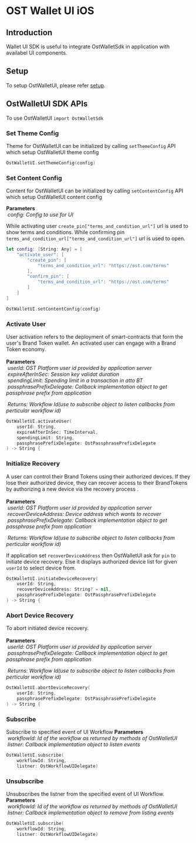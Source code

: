 # OST Wallet UI iOS

## Introduction

Wallet UI SDK is useful to integrate OstWalletSdk in application with availabel UI components.

## Setup

To setup OstWalletUI, please refer [setup]().

## OstWalletUI SDK APIs
To use OstWalletUI `import OstWalletSdk`

### Set Theme Config

Theme for OstWalletUI can be initialized by calling `setThemeConfig` API which setup OstWalletUI theme config

```Swift
OstWalletUI.setThemeConfig(config)
```

### Set Content Config

Content for OstWalletUI can be initialized by calling `setContentConfig` API which  setup OstWalletUI content config

**Parameters**<br/>
&nbsp;_config: Config to use for UI_<br/>

While activating user  `create_pin["terms_and_condition_url"]` url is used to show terms and conditions. While confirming pin `terms_and_condition_url["terms_and_condition_url"]` url is used to open.

```Swift
let config: [String: Any] = [
    "activate_user": [
        "create_pin": [
            "terms_and_condition_url": "https://ost.com/terms"
        ],
        "confirm_pin": [
            "terms_and_condition_url": "https://ost.com/terms"
        ]
    ]
]

OstWalletUI.setContentConfig(config)
```

### Activate User

User activation refers to the deployment of smart-contracts that form the user's Brand Token wallet. An activated user can engage with a Brand Token economy.<br/><br/>
**Parameters**<br/>
&nbsp;_userId: OST Platform user id provided by application server_<br/>
&nbsp;_expireAfterInSec: Session key validat duration_<br/>
&nbsp;_spendingLimit: Spending limit in a transaction in atto BT_<br/>
&nbsp;_passphrasePrefixDelegate: Callback implementation object to get passphrase prefix from application_<br/>

&nbsp;_Returns: Workflow Id(use to subscribe object to listen callbacks from perticular workflow id)_<br/>

```Swift
OstWalletUI.activateUser(
    userId: String,
    expireAfterInSec: TimeInterval,
    spendingLimit: String,
    passphrasePrefixDelegate: OstPassphrasePrefixDelegate
) -> String {
```

### Initialize Recovery

A user can control their Brand Tokens using their authorized devices. If they lose their authorized device, they can recover access to their BrandTokens by authorizing a new device via the recovery process .<br/><br/>
**Parameters**<br/>
&nbsp;_userId: OST Platform user id provided by application server_<br/>
&nbsp;_recoverDeviceAddress: Device address which wants to recover_<br/>
&nbsp;_passphrasePrefixDelegate: Callback implementation object to get passphrase prefix from application_<br/>

&nbsp;_Returns: Workflow Id(use to subscribe object to listen callbacks from perticular workflow id)_<br/>

If application set `recoverDeviceAddress` then OstWalletUI ask for `pin` to initiate device recovery. Else it displays authorized device list for given `userId` to select device from. 

```Swift
OstWalletUI.initiateDeviceRecovery(
    userId: String,
    recoverDeviceAddress: String? = nil,
    passphrasePrefixDelegate: OstPassphrasePrefixDelegate
) -> String {
```

### Abort Device Recovery

To abort initiated device recovery.<br/><br/>
**Parameters**<br/>
&nbsp;_userId: OST Platform user id provided by application server_<br/>
&nbsp;_passphrasePrefixDelegate: Callback implementation object to get passphrase prefix from application_<br/>

&nbsp;_Returns: Workflow Id(use to subscribe object to listen callbacks from perticular workflow id)_<br/>

```Swift
OstWalletUI.abortDeviceRecovery(
    userId: String,
    passphrasePrefixDelegate: OstPassphrasePrefixDelegate
) -> String {
```


### Subscribe 

Subscribe to specified event of UI Workflow
**Parameters**<br/>
&nbsp;_workflowId: Id of the workflow as returned by methods of OstWalletUI_<br/>
&nbsp;_listner: Callback implementation object to listen events_<br/>

```Swift
OstWalletUI.subscribe(
    workflowId: String,
    listner: OstWorkflowUIDelegate)
```

### Unsubscribe

Unsubscribes the listner from the specified event of UI Workflow.
**Parameters**<br/>
&nbsp;_workflowId: Id of the workflow as returned by methods of OstWalletUI_<br/>
&nbsp;_listner: Callback implementation object to remove from listing events_<br/>

```Swift
OstWalletUI.subscribe(
    workflowId: String,
    listner: OstWorkflowUIDelegate)
```

